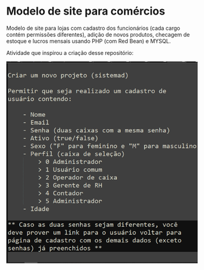 # Modelo de site para comércios
Modelo de site para lojas com cadastro dos funcionários (cada cargo contém permissões diferentes), adição de novos produtos, checagem de estoque e lucros mensais usando PHP (com Red Bean) e MYSQL.

Atividade que inspirou a criação desse repositório:

![atividade](https://raw.githubusercontent.com/MarceloH1122/black-mesa-site/master/Sem%20t%C3%ADtulo.png)
